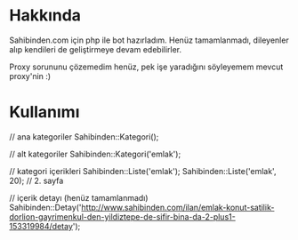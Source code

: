 Hakkında
====================

Sahibinden.com için php ile bot hazırladım. Henüz tamamlanmadı, dileyenler alıp kendileri de geliştirmeye devam edebilirler.

Proxy sorununu çözemedim henüz, pek işe yaradığını söyleyemem mevcut proxy'nin :)

Kullanımı
====================

// ana kategoriler
Sahibinden::Kategori();

// alt kategoriler
Sahibinden::Kategori('emlak');

// kategori içerikleri
Sahibinden::Liste('emlak');
Sahibinden::Liste('emlak', 20); // 2. sayfa

// içerik detayı (henüz tamamlanmadı)
Sahibinden::Detay('http://www.sahibinden.com/ilan/emlak-konut-satilik-dorlion-gayrimenkul-den-yildiztepe-de-sifir-bina-da-2-plus1-153319984/detay');
